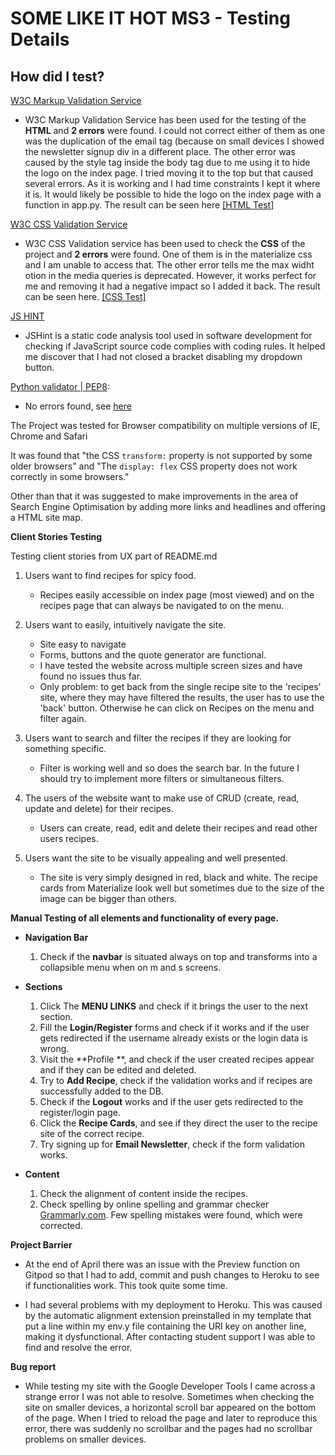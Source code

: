 ﻿# SOME LIKE IT HOT MS3 - Testing Details

## **How did I test?**

[W3C Markup Validation Service](https://validator.w3.org/)

-   W3C Markup Validation Service has been used for the testing of the  **HTML**  and  **2 errors**  were found. I could not correct either of them as one was the duplication of the email tag (because on small devices I showed the newsletter signup div in a different place. The other error was caused by the style tag inside the body tag due to me using it to hide the logo on the index page. I tried moving it to the top but that caused several errors. As it is working and I had time constraints I kept it where it is. It would likely be possible to hide the logo on the index page with a function in app.py.
 The result can be seen here  [\[HTML Test\]](https://github.com/lisa1Q84/somelikeithot-recipes/blob/master/static/images/html_test.png)

[W3C CSS Validation Service](https://jigsaw.w3.org/css-validator/)

-   W3C CSS Validation service has been used to check the  **CSS**  of the project and  **2 errors**  were found. One of them is in the materialize css and I am unable to access that. The other error tells me the max widht otion in the media queries is deprecated. However, it works perfect for me and removing it had a negative impact so I added it back.
The result can be seen here.  [\[CSS Test\]](https://github.com/lisa1Q84/somelikeithot-recipes/blob/master/static/images/css_test.png) 

[JS HINT](https://github.com/lisa1Q84/somelikeithot-recipes/blob/master/static/images/jshint.png)

- JSHint is a static code analysis tool used in software development for checking if JavaScript source code complies with coding rules. It helped me discover that I had not closed a bracket disabling my dropdown button. 

[Python validator | PEP8](http://pep8online.com/):
 - No errors found, see [here](https://github.com/lisa1Q84/somelikeithot-recipes/blob/master/static/images/PEP8_Test.png)


The Project was tested for Browser compatibility on multiple versions of IE, Chrome and Safari

It was found that "the CSS `transform:` property is not supported by some older browsers" and "The `display: flex` CSS property does not work correctly in some browsers."

Other than that it was suggested to make improvements in the area of Search Engine Optimisation by adding more links and headlines and offering a HTML site map. 


**Client Stories Testing**

Testing client stories from UX part of README.md

1.   Users want to find recipes for spicy food.

		-  Recipes easily accessible on index page (most viewed) and on the recipes page that can always be navigated to on the menu.
    
2.  Users want to easily, intuitively navigate the site.

    -  Site easy to navigate
    -  Forms, buttons and the quote generator are functional. 
    - I have tested the website across multiple screen sizes and have found no issues thus far.
    - Only problem: to get back from the single recipe site to the 'recipes' site, where they may have filtered the results, the user has to use the 'back' button. Otherwise he can click on Recipes on the menu and filter again.

3. Users want to search and filter the recipes if they are looking for something specific.

	- Filter is working well and so does the search bar. In the future I should try to implement more filters or simultaneous filters.
    
4. The users of the website want to make use of CRUD (create, read, update and delete) for their recipes.

	- Users can create, read, edit and delete their recipes and read other users recipes.

5.   Users want the site to be visually appealing and well presented.
    
		- The site is very simply designed in red, black and white. The recipe cards from Materialize look well but sometimes due to the size of the image can be bigger than others. 
    

**Manual Testing of all elements and functionality of every page.**

-   **Navigation Bar**
    
    1.  Check if the  **navbar**  is situated always on top and transforms into a collapsible menu when on m and s screens.

-   **Sections**

    1.   Click The  **MENU LINKS** and check if it brings the user to the next section.
    2.  Fill the  **Login/Register**  forms and check if it works and if the user gets redirected if the username already exists or the login data is wrong.
    3.  Visit the  **Profile **, and check if the user created recipes appear and if they can be edited and deleted.
    4.  Try to  **Add Recipe**, check if the validation works and if recipes are successfully added to the DB.
    5.  Check if the  **Logout** works and if the user gets redirected to the register/login page.
    6.  Click the  **Recipe Cards**,  and see if they direct the user to the recipe site of the correct recipe.
    7.  Try signing up for **Email Newsletter**, check if the form validation works.

  
-   **Content**
    
    1.  Check the alignment of content inside the recipes.
    2.  Check spelling by online spelling and grammar checker  [Grammarly.com](https://app.grammarly.com/). Few spelling mistakes were found, which were corrected.
    

**Project Barrier**

-   At the end of April there was an issue with the Preview function on Gitpod so that I had to add, commit and push changes to Heroku to see if functionalities work. This took quite some time. 

-   I had several problems with my deployment to Heroku. This was caused by the automatic alignment extension preinstalled in my template that put a line within my env.y file containing the URI key on another line, making it dysfunctional. After contacting student support I was able to find and resolve the error. 


**Bug report**

-  While testing my site with the Google Developer Tools I came across a strange error I was not able to resolve. Sometimes when checking the site on smaller devices, a horizontal scroll bar appeared on the bottom of the page. When I tried to reload the page and later to reproduce this error, there was suddenly no scrollbar and the pages had no scrollbar problems on smaller devices. 




